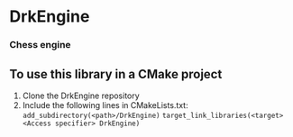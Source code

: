 
# DrkEngine

### Chess engine


## To use this library in a CMake project
1. Clone the DrkEngine repository
2. Include the following lines in CMakeLists.txt:
  ``` add_subdirectory(<path>/DrkEngine) ```
  ``` target_link_libraries(<target> <Access specifier> DrkEngine) ```
